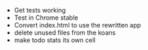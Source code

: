 - Get tests working
- Test in Chrome stable
- Convert index.html to use the rewritten app
- delete unused files from the koans
- make todo stats its own cell